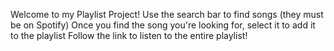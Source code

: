 Welcome to my Playlist Project!
Use the search bar to find songs (they must be on Spotify)
Once you find the song you're looking for, select it to add it to the playlist
Follow the link to listen to the entire playlist!
